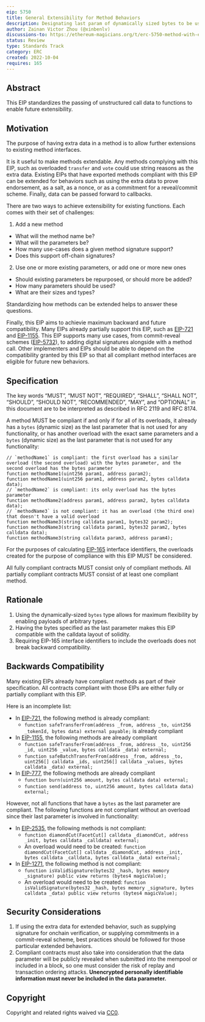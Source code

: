 ```yaml
---
eip: 5750
title: General Extensibility for Method Behaviors
description: Designating last param of dynamically sized bytes to be used for behavior extensions of methods.
author: Zainan Victor Zhou (@xinbenlv)
discussions-to: https://ethereum-magicians.org/t/erc-5750-method-with-extra-data/11176
status: Review
type: Standards Track
category: ERC
created: 2022-10-04
requires: 165
---
```


## Abstract

This EIP standardizes the passing of unstructured call data to functions to enable future extensibility. 

## Motivation

The purpose of having extra data in a method is to allow further extensions to existing method interfaces.

It is it useful to make methods extendable. Any methods complying with this EIP, such as overloaded `transfer` and `vote` could use string reasons as the extra data. Existing EIPs that have exported methods compliant with this EIP can be extended for behaviors such as using the extra data to prove endorsement, as a salt, as a nonce, or as a commitment for a reveal/commit scheme. Finally, data can be passed forward to callbacks.

There are two ways to achieve extensibility for existing functions. Each comes with their set of challenges:

1. Add a new method

  * What will the method name be?
  * What will the parameters be?
  * How many use-cases does a given method signature support?
  * Does this support off-chain signatures?

2. Use one or more existing parameters, or add one or more new ones

  * Should existing parameters be repurposed, or should more be added?
  * How many parameters should be used?
  * What are their sizes and types?

Standardizing how methods can be extended helps to answer these questions.

Finally, this EIP aims to achievie maximum backward and future compatibility. Many EIPs already partially support this EIP, such as [EIP-721](./eip-721.md) and [EIP-1155](./eip-1155.md). This EIP supports many use cases, from commit-reveal schemes ([EIP-5732](./eip-5732.md)), to adding digital signatures alongside with a method call. Other implementers and EIPs should be able to depend on the compatibility granted by this EIP so that all compliant method interfaces are eligible for future new behaviors.

## Specification

The key words “MUST”, “MUST NOT”, “REQUIRED”, “SHALL”, “SHALL NOT”, “SHOULD”, “SHOULD NOT”, “RECOMMENDED”, “MAY”, and “OPTIONAL” in this document are to be interpreted as described in RFC 2119 and RFC 8174.

A method MUST be compliant if and only if for all of its overloads, it already has a `bytes` (dynamic size) as the last parameter that is not used for any functionality, or has another overload with the exact same parameters and a `bytes` (dynamic size) as the last parameter that is not used for any functionality:

```solidity
// `methodName1` is compliant: the first overload has a similar overload (the second overload) with the bytes parameter, and the second overload has the bytes parameter
function methodName1(uint256 param1, address param2);
function methodName1(uint256 param1, address param2, bytes calldata data);
// `methodName2` is compliant: its only overload has the bytes parameter
function methodName2(address param1, address param2, bytes calldata data);
// `methodName3` is not compliant: it has an overload (the third one) that doesn't have a valid overload
function methodName3(string calldata param1, bytes32 param2);
function methodName3(string calldata param1, bytes32 param2, bytes calldata data);
function methodName3(string calldata param3, address param4);
```

For the purposes of calculating [EIP-165](./eip-165.md) interface identifiers, the overloads created for the purpose of compliance with this EIP MUST be considered. 

All fully compliant contracts MUST consist only of compliant methods. All partially compliant contracts MUST consist of at least one compliant method.

## Rationale

1. Using the dynamically-sized `bytes` type allows for maximum flexibility by enabling payloads of arbitrary types.
2. Having the bytes specified as the last parameter makes this EIP compatible with the calldata layout of solidity.
3. Requiring EIP-165 interface identifiers to include the overloads does not break backward compatibility.

## Backwards Compatibility

Many existing EIPs already have compliant methods as part of their specification. All contracts compliant with those EIPs are either fully or partially compliant with this EIP.

Here is an incomplete list:

* In [EIP-721](./eip-721.md), the following method is already compliant:
  * `function safeTransferFrom(address _from, address _to, uint256 _tokenId, bytes data) external payable;` is already compliant
* In [EIP-1155](./eip-1155.md), the following methods are already compliant
  * `function safeTransferFrom(address _from, address _to, uint256 _id, uint256 _value, bytes calldata _data) external;`
  * `function safeBatchTransferFrom(address _from, address _to, uint256[] calldata _ids, uint256[] calldata _values, bytes calldata _data) external;`
* In [EIP-777](./eip-777.md), the following methods are already compliant
  * `function burn(uint256 amount, bytes calldata data) external;`
  * `function send(address to, uint256 amount, bytes calldata data) external;`

However, not all functions that have a `bytes` as the last parameter are compliant. The following functions are not compliant without an overload since their last parameter is involved in functionality:

* In [EIP-2535](./eip-2535.md), the following methods is not compliant:
  * `function diamondCut(FacetCut[] calldata _diamondCut, address _init, bytes calldata _calldata) external;`
  * An overload would need to be created: `function diamondCut(FacetCut[] calldata _diamondCut, address _init, bytes calldata _calldata, bytes calldata _data) external;`
* In [EIP-1271](./eip-1271.md), the following method is not compliant:
  * `function isValidSignature(bytes32 _hash, bytes memory _signature) public view returns (bytes4 magicValue);`
  * An overload would need to be created: `function isValidSignature(bytes32 _hash, bytes memory _signature, bytes calldata _data) public view returns (bytes4 magicValue);`

## Security Considerations

1. If using the extra data for extended behavior, such as supplying signature for onchain verification, or supplying commitments in a commit-reveal scheme, best practices should be followed for those particular extended behaviors.
2. Compliant contracts must also take into consideration that the data parameter will be publicly revealed when submitted into the mempool or included in a block, so one must consider the risk of replay and transaction ordering attacks. **Unencrypted personally identifiable information must never be included in the data parameter.**

## Copyright

Copyright and related rights waived via [CC0](../LICENSE.md).
